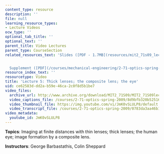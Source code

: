 ```yaml
---
content_type: resource
description: ''
file: null
learning_resource_types:
- Lecture Videos
ocw_type: ''
optional_tab_title: ''
optional_text: ''
parent_title: Video Lectures
parent_type: CourseSection
related_resources_text: 'Slides ([PDF - 1.7MB](resources/mit2_71s09_lec05))


  Supplement ([PDF](/courses/mechanical-engineering/2-71-optics-spring-2009/video-lectures/lecture-5-thick-lenses-the-composite-lens-the-eye/MIT2_71S09_supp05.pdf))'
resource_index_text: ''
resourcetype: Video
title: 'Lecture 5: Thick lenses; the composite lens; the eye'
uid: ce62583d-dd2a-b59e-46ca-2c0f8d5b1be7
video_files:
  archive_url: http://www.archive.org/download/MIT2_71S09/MIT2_71S09lec05_300k.mp4
  video_captions_file: /courses/2-71-optics-spring-2009/8d9bfb320b52516a84ab6cf06f68036b_JmK0vSLULP8.vtt
  video_thumbnail_file: https://img.youtube.com/vi/JmK0vSLULP8/default.jpg
  video_transcript_file: /courses/2-71-optics-spring-2009/0783da3aa46b10365378d762a37bc716_JmK0vSLULP8.pdf
video_metadata:
  youtube_id: JmK0vSLULP8
---
```


**Topics**: Imaging at finite distances with thin lenses; thick lenses; the human eye; image formation by a composite lens.

**Instructors**: George Barbastathis, Colin Sheppard